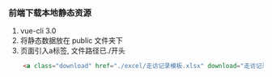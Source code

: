 ### 前端下载本地静态资源
1.  vue-cli 3.0
2.  将静态数据放在 public 文件夹下
3.  页面引入a标签, 文件路径已./开头
```html
    <a class="download" href="./excel/走访记录模板.xlsx" download="走访记录模板">点击下载</a>
```
